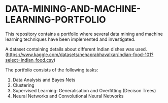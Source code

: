 # DATA-MINING-AND-MACHINE-LEARNING-PORTFOLIO

This repository contains a portfolio where several data mining and machine learning techniques have been implemented and investigated.

A dataset containing details about different Indian dishes was used. (https://www.kaggle.com/datasets/nehaprabhavalkar/indian-food-101?select=indian_food.csv)

The portfolio consists of the following tasks:

1. Data Analysis and Bayes Nets
2. Clustering
3. Supervised Learning: Generalisation and Overfitting (Decison Trees)
4. Neural Networks and Convolutional Neural Networks
